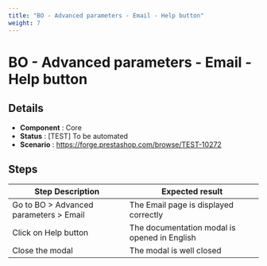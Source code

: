 ```yaml
---
title: "BO - Advanced parameters - Email - Help button"
weight: 7
---
```


# BO - Advanced parameters - Email - Help button
## Details
* **Component** : Core
* **Status** : [TEST] To be automated
* **Scenario** : https://forge.prestashop.com/browse/TEST-10272

## Steps
| Step Description | Expected result |
| ----- | ----- |
| Go to BO > Advanced parameters > Email | The Email page is displayed correctly |
| Click on Help button | The documentation modal is opened in English |
| Close the modal | The modal is well closed |
